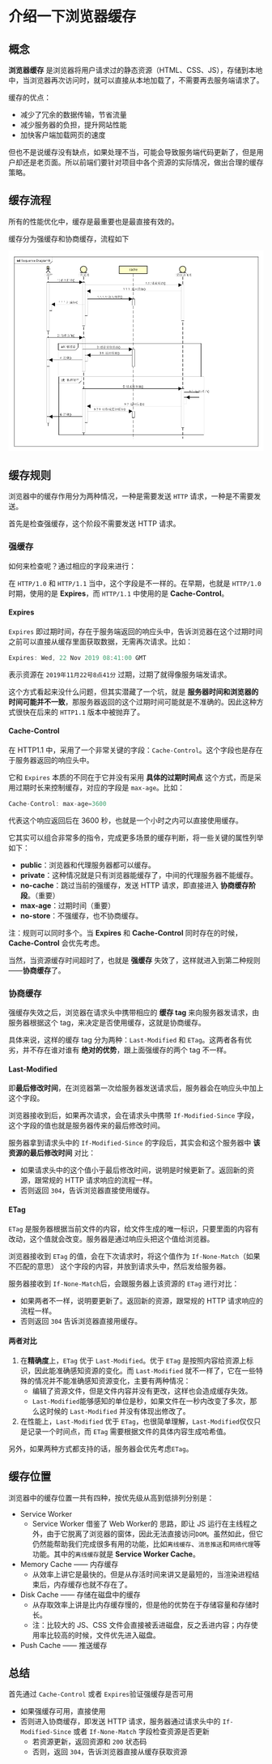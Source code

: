 # 介绍一下浏览器缓存

## 概念

**浏览器缓存** 是浏览器将用户请求过的静态资源（HTML、CSS、JS），存储到本地中，当浏览器再次访问时，就可以直接从本地加载了，不需要再去服务端请求了。

缓存的优点：

- 减少了冗余的数据传输，节省流量
- 减少服务器的负担，提升网站性能
- 加快客户端加载网页的速度

但也不是说缓存没有缺点，如果处理不当，可能会导致服务端代码更新了，但是用户却还是老页面。所以前端们要针对项目中各个资源的实际情况，做出合理的缓存策略。

## 缓存流程

所有的性能优化中，缓存是最重要也是最直接有效的。

缓存分为强缓存和协商缓存，流程如下

![img](assets/17085a970e66cf41)

## 缓存规则

浏览器中的缓存作用分为两种情况，一种是需要发送 `HTTP` 请求，一种是不需要发送。

首先是检查强缓存，这个阶段不需要发送 HTTP 请求。

### 强缓存

如何来检查呢？通过相应的字段来进行：

在 `HTTP/1.0` 和 `HTTP/1.1` 当中，这个字段是不一样的。在早期，也就是 `HTTP/1.0` 时期，使用的是 **Expires**，而 `HTTP/1.1` 中使用的是 **Cache-Control**。

#### Expires

`Expires` 即过期时间，存在于服务端返回的响应头中，告诉浏览器在这个过期时间之前可以直接从缓存里面获取数据，无需再次请求。比如：

```js
Expires: Wed, 22 Nov 2019 08:41:00 GMT
```

表示资源在 `2019年11月22号8点41分` 过期，过期了就得像服务端发请求。

这个方式看起来没什么问题，但其实潜藏了一个坑，就是 **服务器时间和浏览器的时间可能并不一致**，那服务器返回的这个过期时间可能就是不准确的。因此这种方式很快在后来的 `HTTP1.1` 版本中被抛弃了。

#### Cache-Control

在 HTTP1.1 中，采用了一个非常关键的字段：`Cache-Control`。这个字段也是存在于服务器返回的响应头中。

它和 `Expires` 本质的不同在于它并没有采用 **具体的过期时间点** 这个方式，而是采用过期时长来控制缓存，对应的字段是 `max-age`。比如：

```js
Cache-Control: max-age=3600
```

代表这个响应返回后在 3600 秒，也就是一个小时之内可以直接使用缓存。

它其实可以组合非常多的指令，完成更多场景的缓存判断，将一些关键的属性列举如下：

- **public**：浏览器和代理服务器都可以缓存。
- **private**：这种情况就是只有浏览器能缓存了，中间的代理服务器不能缓存。
- **no-cache**：跳过当前的强缓存，发送 HTTP 请求，即直接进入 **协商缓存阶段**。（重要）
- **max-age**：过期时间（重要）
- **no-store**：不强缓存，也不协商缓存。

注：规则可以同时多个。当 **Expires** 和 **Cache-Control** 同时存在的时候，**Cache-Control** 会优先考虑。

当然，当资源缓存时间超时了，也就是 **强缓存** 失效了，这样就进入到第二种规则——**协商缓存**了。

### 协商缓存

强缓存失效之后，浏览器在请求头中携带相应的 **缓存 tag** 来向服务器发请求，由服务器根据这个 tag，来决定是否使用缓存，这就是协商缓存。

具体来说，这样的缓存 tag 分为两种：`Last-Modified` 和 `ETag`。这两者各有优劣，并不存在谁对谁有 **绝对的优势**，跟上面强缓存的两个 tag 不一样。

#### Last-Modified

即**最后修改时间**，在浏览器第一次给服务器发送请求后，服务器会在响应头中加上这个字段。

浏览器接收到后，如果再次请求，会在请求头中携带 `If-Modified-Since` 字段，这个字段的值也就是服务器传来的最后修改时间。

服务器拿到请求头中的 `If-Modified-Since` 的字段后，其实会和这个服务器中 **该资源的最后修改时间** 对比：

- 如果请求头中的这个值小于最后修改时间，说明是时候更新了。返回新的资源，跟常规的 HTTP 请求响应的流程一样。
- 否则返回 `304`，告诉浏览器直接使用缓存。

#### ETag

`ETag` 是服务器根据当前文件的内容，给文件生成的唯一标识，只要里面的内容有改动，这个值就会改变。服务器是通过响应头把这个值给浏览器。

浏览器接收到 `ETag` 的值，会在下次请求时，将这个值作为 `If-None-Match`（如果不匹配的意思） 这个字段的内容，并放到请求头中，然后发给服务器。

服务器接收到 `If-None-Match`后，会跟服务器上该资源的 `ETag` 进行对比：

- 如果两者不一样，说明要更新了。返回新的资源，跟常规的 HTTP 请求响应的流程一样。
- 否则返回 `304` 告诉浏览器直接用缓存。

#### 两者对比

1. 在**精确度**上，`ETag` 优于 `Last-Modified`。优于 `ETag` 是按照内容给资源上标识，因此能准确感知资源的变化。而 `Last-Modified` 就不一样了，它在一些特殊的情况并不能准确感知资源变化，主要有两种情况：
   - 编辑了资源文件，但是文件内容并没有更改，这样也会造成缓存失效。
   - `Last-Modified`能够感知的单位是秒，如果文件在一秒内改变了多次，那么这时候的 `Last-Modified` 并没有体现出修改了。
2. 在性能上，`Last-Modified` 优于 `ETag`，也很简单理解，`Last-Modified`仅仅只是记录一个时间点，而 `ETag` 需要根据文件的具体内容生成哈希值。

另外，如果两种方式都支持的话，服务器会优先考虑`ETag`。

## 缓存位置

浏览器中的缓存位置一共有四种，按优先级从高到低排列分别是：

- Service Worker
  - Service Worker 借鉴了 Web Worker的 思路，即让 JS 运行在主线程之外，由于它脱离了浏览器的窗体，因此无法直接访问`DOM`。虽然如此，但它仍然能帮助我们完成很多有用的功能，比如`离线缓存`、`消息推送`和`网络代理`等功能。其中的`离线缓存`就是 **Service Worker Cache**。
- Memory Cache —— 内存缓存
  - 从效率上讲它是最快的。但是从存活时间来讲又是最短的，当渲染进程结束后，内存缓存也就不存在了。
- Disk Cache —— 存储在磁盘中的缓存
  - 从存取效率上讲是比内存缓存慢的，但是他的优势在于存储容量和存储时长。
  - 注：比较大的 JS、CSS 文件会直接被丢进磁盘，反之丢进内容；内存使用率比较高的时候，文件优先进入磁盘。
- Push Cache —— 推送缓存

## 总结

首先通过 `Cache-Control` 或者 `Expires`验证强缓存是否可用

- 如果强缓存可用，直接使用
- 否则进入协商缓存，即发送 HTTP 请求，服务器通过请求头中的 `If-Modified-Since`  或者 `If-None-Match` 字段检查资源是否更新
  - 若资源更新，返回资源和 `200` 状态码
  - 否则，返回 `304`，告诉浏览器直接从缓存获取资源
